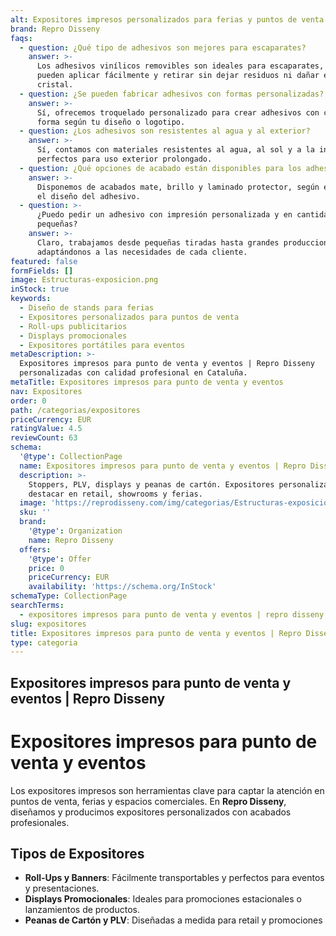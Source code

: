 ```yaml
---
alt: Expositores impresos personalizados para ferias y puntos de venta en Cataluña
brand: Repro Disseny
faqs:
  - question: ¿Qué tipo de adhesivos son mejores para escaparates?
    answer: >-
      Los adhesivos vinílicos removibles son ideales para escaparates, ya que se
      pueden aplicar fácilmente y retirar sin dejar residuos ni dañar el
      cristal.
  - question: ¿Se pueden fabricar adhesivos con formas personalizadas?
    answer: >-
      Sí, ofrecemos troquelado personalizado para crear adhesivos con cualquier
      forma según tu diseño o logotipo.
  - question: ¿Los adhesivos son resistentes al agua y al exterior?
    answer: >-
      Sí, contamos con materiales resistentes al agua, al sol y a la intemperie,
      perfectos para uso exterior prolongado.
  - question: ¿Qué opciones de acabado están disponibles para los adhesivos?
    answer: >-
      Disponemos de acabados mate, brillo y laminado protector, según el uso y
      el diseño del adhesivo.
  - question: >-
      ¿Puedo pedir un adhesivo con impresión personalizada y en cantidades
      pequeñas?
    answer: >-
      Claro, trabajamos desde pequeñas tiradas hasta grandes producciones,
      adaptándonos a las necesidades de cada cliente.
featured: false
formFields: []
image: Estructuras-exposicion.png
inStock: true
keywords:
  - Diseño de stands para ferias
  - Expositores personalizados para puntos de venta
  - Roll-ups publicitarios
  - Displays promocionales
  - Expositores portátiles para eventos
metaDescription: >-
  Expositores impresos para punto de venta y eventos | Repro Disseny
  personalizadas con calidad profesional en Cataluña.
metaTitle: Expositores impresos para punto de venta y eventos
nav: Expositores
order: 0
path: /categorias/expositores
priceCurrency: EUR
ratingValue: 4.5
reviewCount: 63
schema:
  '@type': CollectionPage
  name: Expositores impresos para punto de venta y eventos | Repro Disseny
  description: >-
    Stoppers, PLV, displays y peanas de cartón. Expositores personalizados para
    destacar en retail, showrooms y ferias.
  image: 'https://reprodisseny.com/img/categorias/Estructuras-exposicion.png'
  sku: ''
  brand:
    '@type': Organization
    name: Repro Disseny
  offers:
    '@type': Offer
    price: 0
    priceCurrency: EUR
    availability: 'https://schema.org/InStock'
schemaType: CollectionPage
searchTerms:
  - expositores impresos para punto de venta y eventos | repro disseny
slug: expositores
title: Expositores impresos para punto de venta y eventos | Repro Disseny
type: categoria
---
```


## Expositores impresos para punto de venta y eventos | Repro Disseny

# Expositores impresos para punto de venta y eventos

Los expositores impresos son herramientas clave para captar la atención en puntos de venta, ferias y espacios comerciales. En **Repro Disseny**, diseñamos y producimos expositores personalizados con acabados profesionales.

## Tipos de Expositores

- **Roll-Ups y Banners**: Fácilmente transportables y perfectos para eventos y presentaciones.
- **Displays Promocionales**: Ideales para promociones estacionales o lanzamientos de productos.
- **Peanas de Cartón y PLV**: Diseñadas a medida para retail y promociones
